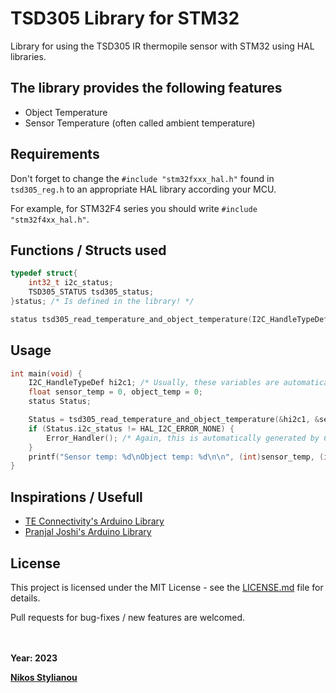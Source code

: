 # TSD305 Library for STM32

Library for using the TSD305 IR thermopile sensor with STM32 using HAL libraries. 

## The library provides the following features

* Object Temperature
* Sensor Temperature (often called ambient temperature)

## Requirements

Don't forget to change the ``#include "stm32fxxx_hal.h"`` found in ``tsd305_reg.h`` to an appropriate HAL library according your MCU.

For example, for STM32F4 series you should write ``#include "stm32f4xx_hal.h"``.

## Functions / Structs used

```c
typedef struct{
	int32_t i2c_status;
	TSD305_STATUS tsd305_status;
}status; /* Is defined in the library! */

status tsd305_read_temperature_and_object_temperature(I2C_HandleTypeDef *i2cHandle, float *temperature, float *object_temperature);
```

## Usage

```c
int main(void) {
	I2C_HandleTypeDef hi2c1; /* Usually, these variables are automatically generated by STM32CubeIDE */
	float sensor_temp = 0, object_temp = 0;
	status Status;

	Status = tsd305_read_temperature_and_object_temperature(&hi2c1, &sensor_temp, &object_temp);
	if (Status.i2c_status != HAL_I2C_ERROR_NONE) {
		Error_Handler(); /* Again, this is automatically generated by CubeIDE */
	}
	printf("Sensor temp: %d\nObject temp: %d\n\n", (int)sensor_temp, (int)object_temp);
}
```

## Inspirations / Usefull

* [TE Connectivity's Arduino Library](https://github.com/TEConnectivity/TSD305_Arduino_Library)
* [Pranjal Joshi's Arduino Library](https://github.com/pranjal-joshi/TSD305Lib-Arduino)


## License
This project is licensed under the MIT License - see the [LICENSE.md](LICENSE) file for details. 

Pull requests for bug-fixes / new features are welcomed.

<br><br>
**Year: 2023**

[**Nikos Stylianou**](https://github.com/nikosstyl)